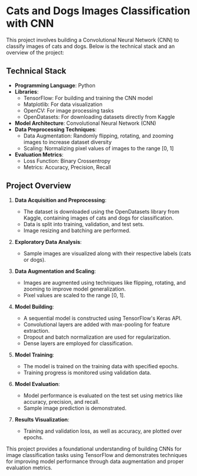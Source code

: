 # Cats and Dogs Images Classification with CNN

This project involves building a Convolutional Neural Network (CNN) to classify images of cats and dogs. Below is the technical stack and an overview of the project:

## Technical Stack

- **Programming Language**: Python
- **Libraries**:
  - TensorFlow: For building and training the CNN model
  - Matplotlib: For data visualization
  - OpenCV: For image processing tasks
  - OpenDatasets: For downloading datasets directly from Kaggle
- **Model Architecture**: Convolutional Neural Network (CNN)
- **Data Preprocessing Techniques**:
  - Data Augmentation: Randomly flipping, rotating, and zooming images to increase dataset diversity
  - Scaling: Normalizing pixel values of images to the range [0, 1]
- **Evaluation Metrics**:
  - Loss Function: Binary Crossentropy
  - Metrics: Accuracy, Precision, Recall

## Project Overview

1. **Data Acquisition and Preprocessing**:
   - The dataset is downloaded using the OpenDatasets library from Kaggle, containing images of cats and dogs for classification.
   - Data is split into training, validation, and test sets.
   - Image resizing and batching are performed.

2. **Exploratory Data Analysis**:
   - Sample images are visualized along with their respective labels (cats or dogs).

3. **Data Augmentation and Scaling**:
   - Images are augmented using techniques like flipping, rotating, and zooming to improve model generalization.
   - Pixel values are scaled to the range [0, 1].

4. **Model Building**:
   - A sequential model is constructed using TensorFlow's Keras API.
   - Convolutional layers are added with max-pooling for feature extraction.
   - Dropout and batch normalization are used for regularization.
   - Dense layers are employed for classification.

5. **Model Training**:
   - The model is trained on the training data with specified epochs.
   - Training progress is monitored using validation data.

6. **Model Evaluation**:
   - Model performance is evaluated on the test set using metrics like accuracy, precision, and recall.
   - Sample image prediction is demonstrated.

7. **Results Visualization**:
   - Training and validation loss, as well as accuracy, are plotted over epochs.

This project provides a foundational understanding of building CNNs for image classification tasks using TensorFlow and demonstrates techniques for improving model performance through data augmentation and proper evaluation metrics.
